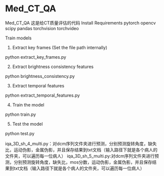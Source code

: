 # Med_CT_QA
Med_CT_QA
这是给CT质量评估的代码
Install Requirements
pytorch
opencv
scipy
pandas
torchvision
torchvideo

Train models

1.    Extract key frames (Set the file path internally)

python extract_key_frames.py

2.    Extract brightness consistency features

python brightness_consistency.py

3.    Extract temporal features

python extract_temporal_features.py

4.    Train the model

python train.py

5.    Test the model

python test.py



iqa_3D_sh_4_multi.py：对dcm序列文件夹进行预测，分别预测旋转角度，缺失比，运动伪影，金属伪影，并且保存结果到txt文档（输入路径下就是各个病人的文件夹，可以遍历每一位病人）
iqa_3D_sh_5_multi.py:对dcm序列文件夹进行预测，分别预测旋转角度，缺失比，mos分数，运动伪影，金属伪影，并且保存结果到txt文档（输入路径下就是各个病人的文件夹，可以遍历每一位病人）
